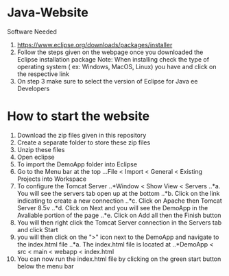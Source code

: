 # Java-Website
Software Needed
1. https://www.eclipse.org/downloads/packages/installer
2. Follow the steps given on the webpage once you downloaded the Eclipse installation package
Note: When installing check the type of operating system ( ex: Windows, MacOS, Linux) you have and click on the respective link
3. On step 3 make sure to select the version of Eclipse for Java ee Developers
# How to start the website
1. Download the zip files given in this repository
2. Create a separate folder to store these zip files
3. Unzip these files
4. Open eclipse
5. To import the DemoApp folder into Eclipse
6. Go to the Menu bar at the top
...File < Import < General < Existing Projects into Workspace
7. To configure the Tomcat Server
..*Window < Show View < Servers
..*a. You will see the servers tab open up at the bottom
..*b. Click on the link indicating to create a new connection
..*c. Click on Apache then Tomcat Server 8.5v
..*d. Click on Next and you will see the DemoApp in the Avaliable portion of the page
..*e. Click on Add all then the Finish button
8. You will then right click the Tomcat Server connection in the Servers tab and click Start
9. you will then click on the ">" icon next to the DemoApp and navigate to the index.html file
..*a. The index.html file is located at
..*DemoApp < src < main < webapp < index.html
10. You can now run the index.html file by clicking on the green start button below the menu bar
   
